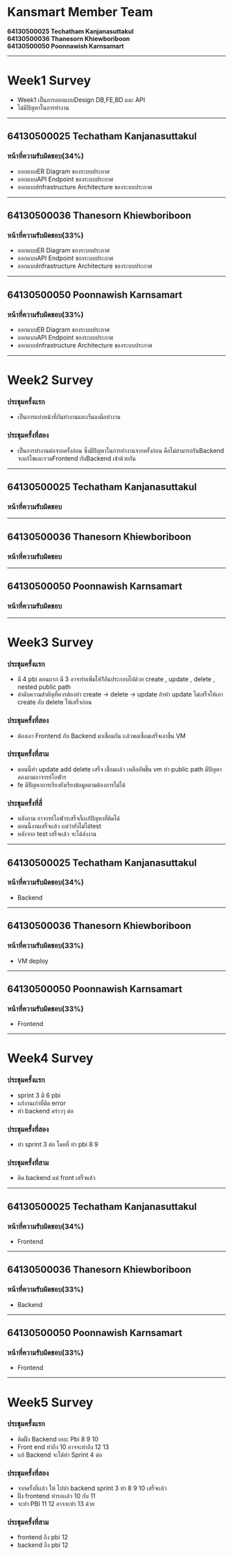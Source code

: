 # Kansmart Member Team
**64130500025 Techatham Kanjanasuttakul**  
**64130500036 Thanesorn Khiewboriboon**  
**64130500050 Poonnawish Karnsamart**

---
# Week1 Survey
* Week1 เป็นการออกแบบDesign DB,FE,BD และ API
* ไม่มีปัญหาในการทำงาน

---
## 64130500025 Techatham Kanjanasuttakul
### หน้าที่ความรับผิดชอบ(34%)
* ออกแบบER Diagram ของระบบประกาศ
* ออกแบบAPI Endpoint ของระบบประกาศ
* ออกแบบInfrastructure Architecture ของระบบประกาศ
---
## 64130500036 Thanesorn Khiewboriboon
### หน้าที่ความรับผิดชอบ(33%)
* ออกแบบER Diagram ของระบบประกาศ
* ออกแบบAPI Endpoint ของระบบประกาศ
* ออกแบบInfrastructure Architecture ของระบบประกาศ
---
## 64130500050 Poonnawish Karnsamart
### หน้าที่ความรับผิดชอบ(33%)
* ออกแบบER Diagram ของระบบประกาศ
* ออกแบบAPI Endpoint ของระบบประกาศ
* ออกแบบInfrastructure Architecture ของระบบประกาศ

---
# Week2 Survey
### ประชุมครั้งแรก 
* เป็นการแบ่งหน้าที่กันทำงานและเริ่มลงมือทำงาน
### ประชุมครั้งที่สอง 
* เป็นการทำงานต่อจากครั้งก่อน ซึ่งมีปัญหาในการทำงานจากครั้งก่อน คือไม่สามารถรันBackend จะแก้ไขและรวมFrontend กับBackend เข้าด้วยกัน 

---
## 64130500025 Techatham Kanjanasuttakul
### หน้าที่ความรับผิดชอบ

---
## 64130500036 Thanesorn Khiewboriboon
### หน้าที่ความรับผิดชอบ
---
## 64130500050 Poonnawish Karnsamart
### หน้าที่ความรับผิดชอบ

---
# Week3 Survey
### ประชุมครั้งแรก 
* มี 4 pbi ตอนเเรก มี 3 อาจาร์ยเพิ่มให้1อันประกอบไปด้วย create , update , delete , nested public path 
* ลำดับความสำคัญที่ควรต้องทำ create -> delete -> update ถ้าทำ update ไม่เสร็จให้เอา create กับ delete ให้เสร็จก่อน
### ประชุมครั้งที่สอง 
* ต้องเอา Frontend กับ Backend มาเชื่อมกัน เเล้วพอเชื่อมเสร็จเอาขึ้น VM
### ประชุมครั้งที่สาม
* ตอนนี้ทำ update add delete เสร็จ เชื่อมเเล้ว  เหลืออัพขึ้น vm ทำ public path มีปัญหาลองถามอาจารย์โอฬาร 
* fe มีปัญหาการเรียงยังเรียงข้อมูลตามต้องการไม่ได้
### ประชุมครั้งที่สี่
* หลังถาม อาจารย์โอฬารเสร็จก็เเเก้ปัญหาที่ติดได้
* ตอนนี้งานเสร็จเเล้ว เเต่ว่ายังไม่ได้test 
* หลังจาก test เสร็จเเล้ว จะได้ส่งงาน 

---
## 64130500025 Techatham Kanjanasuttakul
### หน้าที่ความรับผิดชอบ(34%)
* Backend
---
## 64130500036 Thanesorn Khiewboriboon
### หน้าที่ความรับผิดชอบ(33%)
* VM deploy
---
## 64130500050 Poonnawish Karnsamart
### หน้าที่ความรับผิดชอบ(33%)
* Frontend

---
# Week4 Survey
### ประชุมครั้งแรก 
* sprint 3 มี 6 pbi 
* เเก้งานเก่าที่ติด error
* ทำ backend คร่าวๆ ต่อ
### ประชุมครั้งที่สอง 
* ทำ sprint 3 ต่อ โดยที่ ทำ pbi 8 9
### ประชุมครั้งที่สาม
* ติด backend แต่ front เสร็จแล้ว

---
## 64130500025 Techatham Kanjanasuttakul
### หน้าที่ความรับผิดชอบ(34%)
* Frontend
---
## 64130500036 Thanesorn Khiewboriboon
### หน้าที่ความรับผิดชอบ(33%)
* Backend
---
## 64130500050 Poonnawish Karnsamart
### หน้าที่ความรับผิดชอบ(33%)
* Frontend

---
# Week5 Survey
### ประชุมครั้งแรก 
* ติดฝั่ง Backend เยอะ Pbi 8 9 10
* Front end ทำถึง 10 อาจจะทำถึง 12 13
* เเก้ Backend จะได้ทำ Sprint 4 ต่อ
### ประชุมครั้งที่สอง 
* จากครั้งที่เเล้ว ให้ ไปทำ backend sprint 3 ทำ 8 9 10 เสร็จเเล้ว
* ฝั่ง frontend ทำรอเเล้ว 10 กับ 11
* จะทำ PBI  11 12 อาจจะทำ 13 ด้วย
### ประชุมครั้งที่สาม
* frontend ถึง pbi 12
* backend ถึง pbi 12
